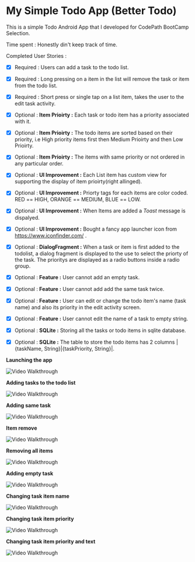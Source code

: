 # My Simple Todo App (Better Todo)

This is a simple Todo Android App that I developed for CodePath BootCamp Selection.


Time spent : Honestly din't keep track of time.

Completed User Stories :
 * [x] Required : Users can add a task to the todo list.
 * [x] Required : Long pressing on a item in the list will remove the task or item from the todo list.
 * [x] Required : Short press or single tap on a list item, takes the user to the edit task activity.
 
 * [x] Optional : **Item Prioirty :** Each task or todo item has a priority associated with it.
 * [x] Optional : **Item Prioirty :** The todo items are sorted based on their priority, i.e High priority items first then Medium Prioirty and then Low Prioirty. 
 * [x] Optional : **Item Prioirty :** The items with same priority or not ordered in any particular order.
 * [x] Optional : **UI Improvement :**  Each List item has custom view for supporting the display of item prioirty(right allinged).
 * [x] Optional : **UI Improvement :** Priorty tags for each items are color coded. RED == HIGH, ORANGE == MEDIUM, BLUE == LOW.
 * [x] Optional : **UI Improvement :** When Items are added a *Toast* message is dispalyed.
 * [x] Optional : **UI Improvement :** Bought a fancy app launcher icon from https://www.iconfinder.com/ .
 * [x] Optional : **DialogFragment :** When a task or item is first added to the todolist, a dialog fragment is displayed to the use to select the priorty of the task. The prioritys are displayed as a radio buttons inside a radio group.
 * [x] Optional : **Feature :** User cannot add an empty task.
 * [x] Optional : **Feature :** User cannot add add the same task twice.
 * [x] Optional : **Feature :** User can edit or change the todo item's name (task name) and also its priority in the edit activity screen.
 * [x] Optional : **Feature :** User cannot edit the name of a task to empty string.
 * [x] Optional : **SQLite :** Storing all the tasks or todo items in sqlite database.
 * [x] Optional : **SQLite :** The table to store the todo items has 2 columns |{taskName, String}|{taskPriority, String}|.


**Launching the app**

![Video Walkthrough](AppLaunch.gif)

**Adding tasks to the todo list**

![Video Walkthrough](AddingTasks.gif)

**Adding same task**

![Video Walkthrough](SameTask.gif)

**Item remove**

![Video Walkthrough](ItemRemove.gif)

**Removing all items**

![Video Walkthrough](RemovingAllItems.gif)

**Adding empty task**

![Video Walkthrough](AddingEmptyTask.gif)

**Changing task item name**

![Video Walkthrough](EditingItemTextAlone.gif)

**Changing task item priority**

![Video Walkthrough](ChangingItemPriorityAlone.gif)

**Changing task item priority and text**

![Video Walkthrough](TextAndPriorityChange.gif)

